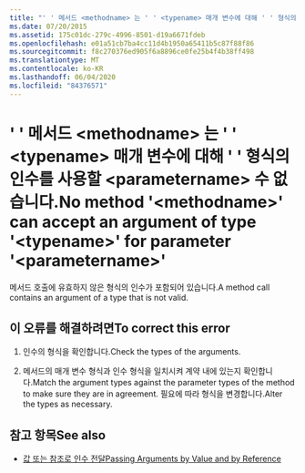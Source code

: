 ```yaml
---
title: "' ' 메서드 <methodname> 는 ' ' <typename> 매개 변수에 대해 ' ' 형식의 인수를 사용할 <parametername> 수 없습니다."
ms.date: 07/20/2015
ms.assetid: 175c01dc-279c-4996-8501-d19a6671fdeb
ms.openlocfilehash: e01a51cb7ba4cc11d4b1950a65411b5c87f88f86
ms.sourcegitcommit: f8c270376ed905f6a8896ce0fe25b4f4b38ff498
ms.translationtype: MT
ms.contentlocale: ko-KR
ms.lasthandoff: 06/04/2020
ms.locfileid: "84376571"
---
```

# <a name="no-method-methodname-can-accept-an-argument-of-type-typename-for-parameter-parametername"></a><span data-ttu-id="ef3a5-102">' ' 메서드 \<methodname> 는 ' ' \<typename> 매개 변수에 대해 ' ' 형식의 인수를 사용할 \<parametername> 수 없습니다.</span><span class="sxs-lookup"><span data-stu-id="ef3a5-102">No method '\<methodname>' can accept an argument of type '\<typename>' for parameter '\<parametername>'</span></span>
<span data-ttu-id="ef3a5-103">메서드 호출에 유효하지 않은 형식의 인수가 포함되어 있습니다.</span><span class="sxs-lookup"><span data-stu-id="ef3a5-103">A method call contains an argument of a type that is not valid.</span></span>  
  
## <a name="to-correct-this-error"></a><span data-ttu-id="ef3a5-104">이 오류를 해결하려면</span><span class="sxs-lookup"><span data-stu-id="ef3a5-104">To correct this error</span></span>  
  
1. <span data-ttu-id="ef3a5-105">인수의 형식을 확인합니다.</span><span class="sxs-lookup"><span data-stu-id="ef3a5-105">Check the types of the arguments.</span></span>  
  
2. <span data-ttu-id="ef3a5-106">메서드의 매개 변수 형식과 인수 형식을 일치시켜 계약 내에 있는지 확인합니다.</span><span class="sxs-lookup"><span data-stu-id="ef3a5-106">Match the argument types against the parameter types of the method to make sure they are in agreement.</span></span> <span data-ttu-id="ef3a5-107">필요에 따라 형식을 변경합니다.</span><span class="sxs-lookup"><span data-stu-id="ef3a5-107">Alter the types as necessary.</span></span>  
  
## <a name="see-also"></a><span data-ttu-id="ef3a5-108">참고 항목</span><span class="sxs-lookup"><span data-stu-id="ef3a5-108">See also</span></span>

- [<span data-ttu-id="ef3a5-109">값 또는 참조로 인수 전달</span><span class="sxs-lookup"><span data-stu-id="ef3a5-109">Passing Arguments by Value and by Reference</span></span>](../programming-guide/language-features/procedures/passing-arguments-by-value-and-by-reference.md)
